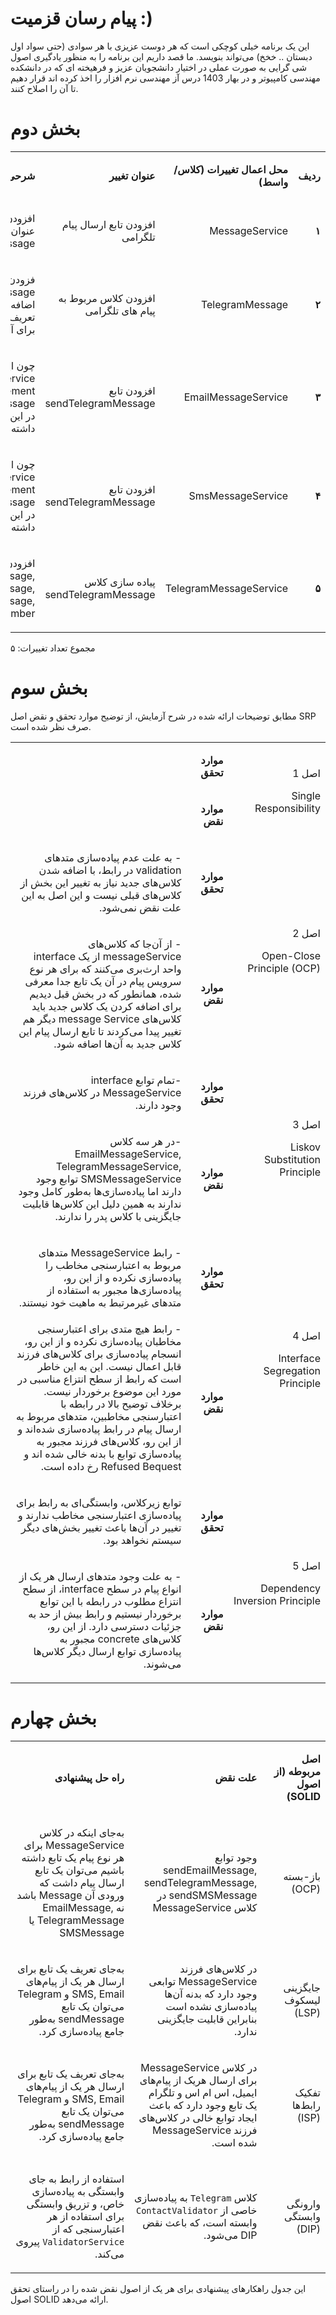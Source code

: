 # پیام رسان قزمیت :)
این یک برنامه خیلی کوچکی است که هر دوست عزیزی با هر سوادی (حتی سواد اول دبستان .. خخخ) می‌تواند بنویسد. ما قصد داریم این برنامه را به منظور یادگیری اصول شی گرایی به صورت عملی در اختیار دانشجویان عزیز و فرهیخته ای که در دانشکده مهندسی کامپیوتر و در بهار 1403 درس آز مهندسی نرم افزار را اخذ کرده اند قرار دهیم تا آن را اصلاح کنند.

# بخش دوم
<table dir='rtl'>
<tbody>
<tr>
<td width="64">
<p><strong>ردیف</strong></p>
</td>
<td width="198">
<p><strong>محل اعمال تغییرات (کلاس/واسط)</strong></p>
</td>
<td width="141">
<p><strong>عنوان تغییر</strong></p>
</td>
<td width="292">
<p><strong>شرحی کوتاه از تغییر</strong></p>
</td>
</tr>
<tr>
<td width="64">
<p><strong>۱</strong></p>
</td>
<td width="198">
<p>MessageService</p>
</td>
<td width="141">
<p>افزودن تابع ارسال پیام تلگرامی</p>
</td>
<td width="292">
<p>افزودن یک تابع void با عنوان sendTelegramMessage</p>
</td>
</tr>

<tr>
<td width="64">
<p><strong>۲</strong></p>
</td>
<td width="198">
<p>TelegramMessage</p>
</td>
<td width="141">
<p>افزودن کلاس مربوط به پیام های تلگرامی</p>
</td>
<td width="292">
<p>فزودن کلاس TelegramMessage و اضافه کردن متغیرهای آن و تعریف setter و getter برای آنها</p>
</td>
</tr>
<tr>
<td width="64">
<p><strong>۳</strong></p>
</td>
<td width="198">
<p>EmailMessageService</p>
</td>
<td width="141">
<p>افزودن تابع sendTelegramMessage</p>
</td>
<td width="292">
<p>چون این کلاس، کلاس MessageService را implement میکند، باید تابع sendTelegramMessage در این کلاس نیز وجود داشته باشد.</p>
</td>
</tr>
<tr>
<td width="64">
<p><strong>۴</strong></p>
</td>
<td width="198">
<p>SmsMessageService</p>
</td>
<td width="141">
<p>افزودن تابع sendTelegramMessage</p>
</td>
<td width="292">
<p>چون این کلاس، کلاس MessageService را implement میکند، باید تابع sendTelegramMessage در این کلاس نیز وجود داشته باشد.</p>
</td>
</tr>
<tr>
<td width="64">
<p><strong>۵</strong></p>
</td>
<td width="198">
<p>TelegramMessageService</p>
</td>
<td width="141">
<p>پیاده سازی کلاس sendTelegramMessage</p>
</td>
<td width="292">
<p>افزودن و پیاده سازی توابع sendSmsMessage, sendEmailMessage, sendTelegramMessage, validatePhoneNumber</p>
</td>
</tr>

</tbody>
</table>

مجموع تعداد تغییرات: ۵

# بخش سوم
مطابق توضیحات ارائه شده در شرح آزمایش، از توضیح موارد تحقق و نقض اصل SRP صرف نظر شده است.
<table dir='rtl'>
    <tbody>
        <tr>
            <td rowspan="2" width="240">
                <p>اصل 1</p>
                <p>Single Responsibility</p>
            </td>
            <td width="95">
                <p><strong>موارد تحقق</strong></p>
            </td>
            <td width="454">
            </td>
        </tr>
        <tr>
            <td>
                <p><strong>موارد نقض</strong></p>
            </td>
            <td>
            </td>
        </tr>
        <tr>
            <td rowspan="2">
                <p>اصل 2</p>
                <p>Open-Close Principle (OCP)</p>
            </td>
            <td>
                <p><strong>موارد تحقق</strong></p>
            </td>
            <td>
                 <p>-
                    به علت عدم پیاده‌سازی متدهای validation در رابط، با اضافه شدن کلاس‌های جدید نیاز به تغییر این بخش از کلاس‌های قبلی نیست و این اصل به این علت نقض نمی‌شود.
                    <br></p>
            </td>
        </tr>
        <tr>
            <td>
                <p><strong>موارد نقض</strong></p>
            </td>
            <td>
                <p>- از آن‌جا که کلاس‌های messageService از یک interface واحد ارث‌بری می‌کنند که برای هر نوع سرویس پیام در آن یک تابع جدا معرفی شده، همانطور که در بخش قبل دیدیم برای اضافه کردن یک کلاس جدید باید کلاس‌های message Service دیگر هم تغییر پیدا می‌کردند تا تابع ارسال پیام این کلاس جدید به آن‌ها اضافه شود.</p>
            </td>
        </tr>
        <tr>
            <td rowspan="2">
                <p>اصل 3</p>
                <p>Liskov Substitution Principle</p>
            </td>
            <td>
                <p><strong>موارد تحقق</strong></p>
            </td>
            <td>
                <p>-تمام توابع interface MessageService در  کلاس‌های فرزند وجود دارند.</p>
            </td>
        </tr>
        <tr>
            <td>
                <p><strong>موارد نقض</strong></p>
            </td>
            <td>
                <p>-در هر سه کلاس EmailMessageService, TelegramMessageService, SMSMessageService توابع وجود دارند اما پیاده‌سازی‌ها به‌طور کامل وجود ندارند به همین دلیل این کلاس‌ها قابلیت جایگزینی با کلاس پدر را ندارند.</p>
            </td>
        </tr>
        <tr>
            <td rowspan="2">
                <p>اصل 4</p>
                <p>Interface Segregation Principle</p>
            </td>
            <td>
                <p><strong>موارد تحقق</strong></p>
            </td>
            <td>
                <p>- رابط MessageService متدهای مربوط به اعتبارسنجی مخاطب را پیاده‌سازی نکرده و از این رو، پیاده‌سازی‌ها مجبور به استفاده از متدهای غیرمرتبط به ماهیت خود نیستند.</p>
            </td>
        </tr>
        <tr>
            <td>
                <p><strong>موارد نقض</strong></p>
            </td>
            <td>
                - رابط هیچ متدی برای اعتبارسنجی مخاطبان پیاده‌سازی نکرده و از این رو، انسجام پیاده‌سازی برای کلاس‌های فرزند قابل اعمال نیست. این به این خاطر است که رابط از سطح انتزاع مناسبی در مورد این موضوع برخوردار نیست.
                    <br>
برخلاف توضیح بالا در رابطه با اعتبارسنجی مخاطبین، متدهای مربوط به ارسال پیام در رابط پیاده‌سازی شده‌اند و از این رو، کلاس‌های فرزند مجبور به پیاده‌سازی توابع با بدنه خالی شده ‌اند و Refused Bequest رخ داده است.</p>
            </td>
        </tr>
        <tr>
            <td rowspan="2">
                <p>اصل 5</p>
                <p>Dependency Inversion Principle</p>
            </td>
            <td>
                <p><strong>موارد تحقق</strong></p>
            </td>
            <td>
                <p>
                    توابع زیرکلاس، وابستگی‌ای به رابط برای پیاده‌سازی اعتبارسنجی مخاطب ندارند و تغییر در آن‌ها باعث تغییر بخش‌های دیگر سیستم‌ نخواهد بود.
                </p>
            </td>
        </tr>
        <tr>
            <td>
                <p><strong>موارد نقض</strong></p>
            </td>
            <td>
                <p>
- به علت وجود متدهای ارسال هر یک از انواع پیام در سطح interface، از سطح انتزاع مطلوب در رابطه با این توابع برخوردار نیستیم و رابط بیش از حد به جزئیات دسترسی دارد. از این رو، کلاس‌های concrete مجبور به پیاده‌سازی توابع ارسال دیگر کلاس‌ها می‌شوند.
                </p>
            </td>
        </tr>
    </tbody>
</table>

# بخش چهارم
<table dir='rtl'>
    <tbody>
        <tr>
            <td width="168">
                <p><strong>اصل مربوطه (از اصول <strong>SOLID</strong>)</strong></p>
            </td>
            <td width="246">
                <p><strong>علت نقض</strong></p>
            </td>
            <td width="284">
                <p><strong>راه حل پیشنهادی</strong></p>
            </td>
        </tr>
        <tr>
            <td width="168">
                <p>باز-بسته (OCP)</p>
            </td>
            <td width="246">
                <p>وجود توابع sendEmailMessage, sendTelegramMessage, sendSMSMessage در کلاس MessageService</p>
            </td>
            <td width="284">
                <p>به‌جای اینکه در کلاس MessageService برای هر نوع پیام یک تابع داشته باشیم می‌توان یک تابع ارسال پیام داشت که ورودی آن Message باشد نه EmailMessage, TelegramMessage یا SMSMessage</p>
            </td>
        </tr>
        <tr>
            <td width="168">
                <p>جایگزینی لیسکوف (LSP)</p>
            </td>
            <td width="246">
                <p>در کلاس‌های فرزند MessageService توابعی وجود دارد که بدنه آن‌ها پیاده‌سازی نشده است بنابراین قابلیت جایگزینی ندارد.</p>
            </td>
            <td width="284">
                <p>به‌جای تعریف یک تابع برای ارسال هر یک از پیام‌های SMS, Email و Telegram می‌توان یک تابع sendMessage به‌طور جامع پیاده‌سازی کرد.</p>
            </td>
        </tr>
        <tr>
            <td width="168">
                <p>تفکیک رابط‌ها (ISP)</p>
            </td>
            <td width="246">
                <p>در کلاس MessageService برای ارسال هریک از پیام‌های ایمیل، اس ام اس و تلگرام یک تابع وجود دارد که باعث ایجاد توابع خالی در کلاس‌های فرزند MessageService شده است.</p>
            </td>
            <td width="284">
                <p>به‌جای تعریف یک تابع برای ارسال هر یک از پیام‌های SMS, Email و Telegram می‌توان یک تابع sendMessage به‌طور جامع پیاده‌سازی کرد.</p>
            </td>
        </tr>
        <tr>
            <td width="168">
                <p>وارونگی وابستگی (DIP)</p>
            </td>
            <td width="246">
                <p>کلاس <code>Telegram</code> به پیاده‌سازی خاصی از <code>ContactValidator</code> وابسته است، که باعث
                    نقض DIP می‌شود.</p>
            </td>
            <td width="284">
                <p>استفاده از رابط‌ به جای وابستگی به پیاده‌سازی خاص، و تزریق وابستگی برای استفاده از هر اعتبارسنجی که
                    از <code>ValidatorService</code> پیروی می‌کند.</p>
            </td>
        </tr>
    </tbody>
</table>


این جدول راهکارهای پیشنهادی برای هر یک از اصول نقض شده را در راستای تحقق اصول SOLID ارائه می‌دهد.
